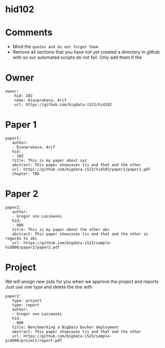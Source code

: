 # hid102
# Comments

* Mind the ```quotes and do not forget them```
* Remove all sections that you have not yet created a directory in github with so our automated scripts do not fail. Only add them if the 

# Owner

```
owner:
    hid: 102
    name: Dianprakasa, Arif
    url: https://github.com/bigdata-i523/hid102
```

# Paper 1

```
paper1:
   author: 
   - Dianprakasa, Arif
   hid:
   - 102
   title: This is my paper about xyz
   abstract: This paper showcases tis and that and the other
   url: https://github.com/bigdata-i523/hid102/paper1/paper1.pdf
   chapter: TBD
```
   
# Paper 2

```
paper2:
   author: 
   - Gregor von Laszewski
   hid:
   - 000
   title: This is my paper about the other abc
   abstract: This paper showcases tis and that and the other in regards to abc
   url: https://github.com/bigdata-i523/sample-hid000/paper2/paper2.pdf   
```

# Project 

We will assign new pids for you when we approve the project and reports   
Just use one type and delete the line with 

```
paper2:
   type: project
   type: report
   author: 
   - Gregor von Laszewski
   hid:
   - 000
   title: Benchmarking a BigData Docker deployment
   abstract: This paper showcases tis and that and the other 
   url: https://github.com/bigdata-i523/sample-pid000/project/report.pdf
```
   
